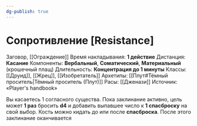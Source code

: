 ```yaml
---
dg-publish: true
---
```

# Сопротивление [Resistance]
Заговор, [[Ограждение]]
Время накладывания: **1 действие**
Дистанция: **Касание**
Компоненты: **Вербальный**, **Соматический**, **Материальный** (крошечный плащ)
Длительность: **Концентрация до 1 минуты**
Классы: [[Друид]], [[Жрец]], [[Изобретатель]]
Архетипы: [[Плут#Тёмный проситель|Тёмный проситель (Плут)]]
Расы: [[Дженази]]
Источник: «Player's handbook»

Вы касаетесь 1 согласного существа. Пока заклинание активно, цель может **1 раз** бросить **d4** и добавить выпавшее число к **1 спасброску** на свой выбор. Кость можно кидать до или после **спасброска**. После этого заклинание оканчивается